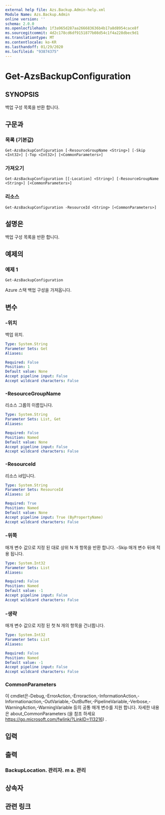```yaml
---
external help file: Azs.Backup.Admin-help.xml
Module Name: Azs.Backup.Admin
online version: ''
schema: 2.0.0
ms.openlocfilehash: 1f3a965d287aa266683636b4b17a8d8954cace8f
ms.sourcegitcommit: 4d2c178cd6df9151877b08d54c1f4a228dbec9d1
ms.translationtype: MT
ms.contentlocale: ko-KR
ms.lasthandoff: 01/29/2020
ms.locfileid: "93874375"
---
```

# Get-AzsBackupConfiguration

## SYNOPSIS
백업 구성 목록을 반환 합니다.

## 구문과

### 목록 (기본값)
```
Get-AzsBackupConfiguration [-ResourceGroupName <String>] [-Skip <Int32>] [-Top <Int32>] [<CommonParameters>]
```

### 가져오기
```
Get-AzsBackupConfiguration [[-Location] <String>] [-ResourceGroupName <String>] [<CommonParameters>]
```

### 리소스
```
Get-AzsBackupConfiguration -ResourceId <String> [<CommonParameters>]
```

## 설명은
백업 구성 목록을 반환 합니다.

## 예제의

### 예제 1
```
Get-AzsBackupConfiguration
```

Azure 스택 백업 구성을 가져옵니다.

## 변수

### -위치
백업 위치.

```yaml
Type: System.String
Parameter Sets: Get
Aliases:

Required: False
Position: 1
Default value: None
Accept pipeline input: False
Accept wildcard characters: False
```

### -ResourceGroupName
리소스 그룹의 이름입니다.

```yaml
Type: System.String
Parameter Sets: List, Get
Aliases:

Required: False
Position: Named
Default value: None
Accept pipeline input: False
Accept wildcard characters: False
```

### -ResourceId
리소스 id입니다.

```yaml
Type: System.String
Parameter Sets: ResourceId
Aliases: id

Required: True
Position: Named
Default value: None
Accept pipeline input: True (ByPropertyName)
Accept wildcard characters: False
```

### -위쪽
매개 변수 값으로 지정 된 대로 상위 N 개 항목을 반환 합니다.
-Skip 매개 변수 뒤에 적용 됩니다.

```yaml
Type: System.Int32
Parameter Sets: List
Aliases:

Required: False
Position: Named
Default value: -1
Accept pipeline input: False
Accept wildcard characters: False
```

### -생략
매개 변수 값으로 지정 된 첫 N 개의 항목을 건너뜁니다.

```yaml
Type: System.Int32
Parameter Sets: List
Aliases:

Required: False
Position: Named
Default value: -1
Accept pipeline input: False
Accept wildcard characters: False
```

### CommonParameters
이 cmdlet은-Debug,-ErrorAction,-Erroraction,-InformationAction,-Informationaction,-OutVariable,-OutBuffer,-PipelineVariable,-Verbose,-WarningAction,-WarningVariable 등의 공통 매개 변수를 지원 합니다. 자세한 내용은 about_CommonParameters (을 참조 하세요 https://go.microsoft.com/fwlink/?LinkID=113216) .

## 입력

## 출력

### BackupLocation. 관리자. m a. 관리

## 상속자

## 관련 링크
